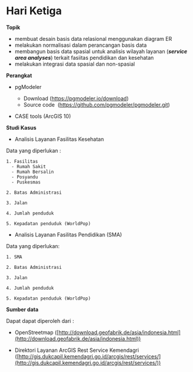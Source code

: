 # Hari Ketiga

**Topik** 

- membuat desain basis data relasional menggunakan diagram ER
- melakukan normalisasi dalam perancangan basis data
- membangun basis data spasial untuk analisis wilayah layanan (_**service area analyses**_) terkait fasiitas pendidikan dan kesehatan
- melakukan integrasi data spasial dan non-spasial


**Perangkat**

- pgModeler 
  - Download (https://pgmodeler.io/download)
  - Source code  (https://github.com/pgmodeler/pgmodeler.git)

- CASE tools (ArcGIS 10)

**Studi Kasus**

- Analisis Layanan Fasilitas Kesehatan

Data yang diperlukan :

```
1. Fasilitas 
  - Rumah Sakit
  - Rumah Bersalin
  - Posyandu
  - Puskesmas

2. Batas Administrasi

3. Jalan

4. Jumlah penduduk

5. Kepadatan penduduk (WorldPop)
```

- Analisis Layanan Fasilitas Pendidikan (SMA)

Data yang diperlukan:

```
1. SMA

2. Batas Administrasi

3. Jalan

4. Jumlah penduduk

5. Kepadatan penduduk (WorldPop)
```

**Sumber data**

Dapat dapat diperoleh dari :

- OpenStreetmap ([http://download.geofabrik.de/asia/indonesia.html](http://download.geofabrik.de/asia/indonesia.html))

- Direktori Layanan ArcGIS Rest Service Kemendagri  ([http://gis.dukcapil.kemendagri.go.id/arcgis/rest/services/](http://gis.dukcapil.kemendagri.go.id/arcgis/rest/services/))



